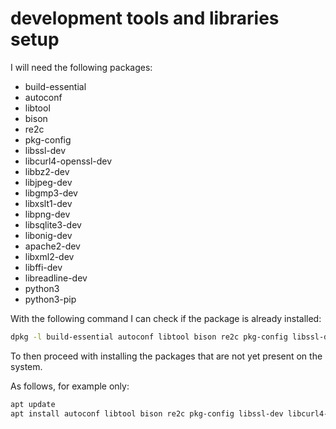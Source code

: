 # development tools and libraries setup

I will need the following packages:

* build-essential
* autoconf
* libtool
* bison
* re2c
* pkg-config 
* libssl-dev 
* libcurl4-openssl-dev
* libbz2-dev
* libjpeg-dev 
* libgmp3-dev 
* libxslt1-dev 
* libpng-dev 
* libsqlite3-dev 
* libonig-dev 
* apache2-dev
* libxml2-dev
* libffi-dev
* libreadline-dev
* python3
* python3-pip

With the following command I can check if the package is already installed:

```bash
dpkg -l build-essential autoconf libtool bison re2c pkg-config libssl-dev libcurl4-openssl-dev libbz2-dev libjpeg-dev libgmp3-dev libxslt1-dev libpng-dev libsqlite3-dev libonig-dev apache2-dev libxml2-dev libffi-dev libreadline-dev python3 python3-pip
```

To then proceed with installing the packages that are not yet present on the system.

As follows, for example only:

```bash
apt update  
apt install autoconf libtool bison re2c pkg-config libssl-dev libcurl4-openssl-dev libbz2-dev libjpeg-dev libgmp3-dev libxslt1-dev libpng-dev libsqlite3-dev libonig-dev apache2-dev libxml2-dev libffi-dev libreadline-dev
```

